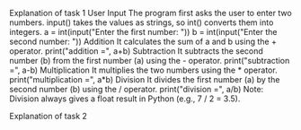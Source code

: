 Explanation of task 1
User Input
The program first asks the user to enter two numbers.
input() takes the values as strings, so int() converts them into integers.
a = int(input("Enter the first number: "))
b = int(input("Enter the second number: "))
Addition
It calculates the sum of a and b using the + operator.
print("addition =", a+b)
Subtraction
It subtracts the second number (b) from the first number (a) using the - operator.
print("subtraction =", a-b)
Multiplication
It multiplies the two numbers using the * operator.
print("multiplication =", a*b)
Division
It divides the first number (a) by the second number (b) using the / operator.
print("division =", a/b)
Note: Division always gives a float result in Python (e.g., 7 / 2 = 3.5).

Explanation of task 2
